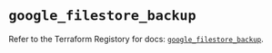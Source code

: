 # `google_filestore_backup`

Refer to the Terraform Registory for docs: [`google_filestore_backup`](https://registry.terraform.io/providers/hashicorp/google/5.29.0/docs/resources/filestore_backup).
